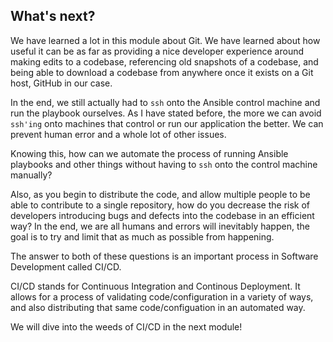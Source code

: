 ## What's next?

We have learned a lot in this module about Git. We have learned about how useful it can be as far as providing a nice developer experience around making edits to a codebase, referencing old snapshots of a codebase, and being able to download a codebase from anywhere once it exists on a Git host, GitHub in our case.

In the end, we still actually had to `ssh` onto the Ansible control machine and run the playbook ourselves. As I have stated before, the more we can avoid `ssh'ing` onto machines that control or run our application the better. We can prevent human error and a whole lot of other issues.

Knowing this, how can we automate the process of running Ansible playbooks and other things without having to `ssh` onto the control machine manually?

Also, as you begin to distribute the code, and allow multiple people to be able to contribute to a single repository, how do you decrease the risk of developers introducing bugs and defects into the codebase in an efficient way? In the end, we are all humans and errors will inevitably happen, the goal is to try and limit that as much as possible from happening.

The answer to both of these questions is an important process in Software Development called CI/CD.

CI/CD stands for Continuous Integration and Continous Deployment. It allows for a process of validating code/configuration in a variety of ways, and also distributing that same code/configuation in an automated way.

We will dive into the weeds of CI/CD in the next module!
